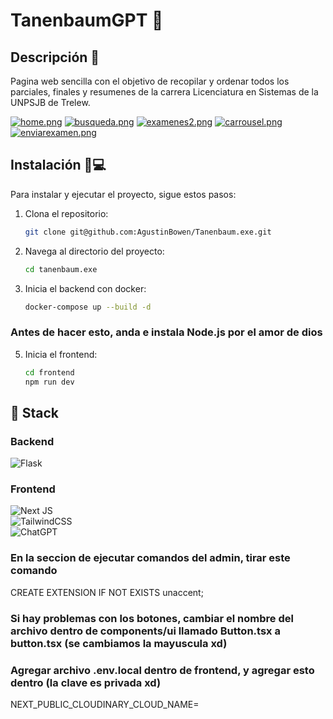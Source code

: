 # TanenbaumGPT 👴

## Descripción 📄
Pagina web sencilla con el objetivo de recopilar y ordenar todos los parciales, finales y resumenes de la carrera Licenciatura en Sistemas de la UNPSJB de Trelew.

[![home.png](https://i.postimg.cc/y8wrDx8K/home.png)](https://postimg.cc/rDN9b84Z)
[![busqueda.png](https://i.postimg.cc/zBWbFJWT/busqueda.png)](https://postimg.cc/LY98HFxs)
[![examenes2.png](https://i.postimg.cc/52crsgZv/examenes2.png)](https://postimg.cc/QHbStQNx)
[![carrousel.png](https://i.postimg.cc/Bv3nfx1P/carrousel.png)](https://postimg.cc/hXCB9QsK)
[![enviarexamen.png](https://i.postimg.cc/yY6GtWd6/enviarexamen.png)](https://postimg.cc/9zS1qmZs)

## Instalación 👴💻 
Para instalar y ejecutar el proyecto, sigue estos pasos:

1. Clona el repositorio:
    ```bash
    git clone git@github.com:AgustinBowen/Tanenbaum.exe.git
    ```
2. Navega al directorio del proyecto:
    ```bash
    cd tanenbaum.exe
    ```
3. Inicia el backend con docker:
    ```bash
    docker-compose up --build -d
    ```
### Antes de hacer esto, anda e instala Node.js por el amor de dios
5. Inicia el frontend:
    ```bash
    cd frontend
    npm run dev
    ```

## 🔋 Stack
### Backend
![Flask](https://img.shields.io/badge/flask-%23000.svg?style=for-the-badge&logo=flask&logoColor=white)<br>
### Frontend
![Next JS](https://img.shields.io/badge/Next-black?style=for-the-badge&logo=next.js&logoColor=white)<br>
![TailwindCSS](https://img.shields.io/badge/tailwindcss-%2338B2AC.svg?style=for-the-badge&logo=tailwind-css&logoColor=white) <br>
![ChatGPT](https://img.shields.io/badge/chatGPT-74aa9c?style=for-the-badge&logo=openai&logoColor=white) <br>

### En la seccion de ejecutar comandos del admin, tirar este comando
CREATE EXTENSION IF NOT EXISTS unaccent;

### Si hay problemas con los botones, cambiar el nombre del archivo dentro de components/ui llamado Button.tsx a button.tsx (se cambiamos la mayuscula xd)

### Agregar archivo .env.local dentro de frontend, y agregar esto dentro (la clave es privada xd)
NEXT_PUBLIC_CLOUDINARY_CLOUD_NAME=<clave privada del archivo a visualizar>
